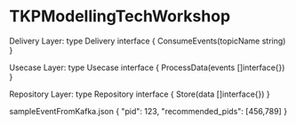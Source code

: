 # TKPModellingTechWorkshop

Delivery Layer:
type Delivery interface {
	ConsumeEvents(topicName string)
}

Usecase Layer:
type Usecase interface {
	ProcessData(events []interface{})
}

Repository Layer:
type Repository interface {
	Store(data []interface{})
}

sampleEventFromKafka.json
{
    "pid": 123,
    "recommended_pids": [456,789]
}